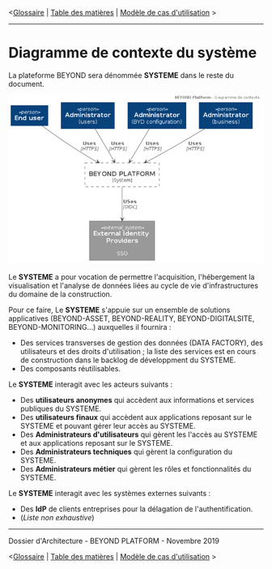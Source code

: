 <[Glossaire](./0002.Glossary.md) \| [Table des matières](./0001.TableOfContent.md) \| [Modèle de cas d'utilisation](./0200.UseCaseModel.md) >

* * *

# Diagramme de contexte du système

La plateforme BEYOND sera dénommée **SYSTEME** dans le reste du document.

![Diagramme de contexte](./images/diagrams/system-context.png)

Le **SYSTEME** a pour vocation de permettre l'acquisition, l'hébergement la visualisation et l'analyse de données liées au cycle de vie d'infrastructures du domaine de la construction.

Pour ce faire, Le **SYSTEME** s'appuie sur un ensemble de solutions applicatives (BEYOND-ASSET, BEYOND-REALITY, BEYOND-DIGITALSITE, BEYOND-MONITORING...) auxquelles il fournira :

- Des services transverses de gestion des données (DATA FACTORY), des utilisateurs et des droits d'utilisation ; la liste des services est en cours de construction dans le backlog de développment du SYSTEME.
- Des composants réutilisables.

Le **SYSTEME** interagit avec les acteurs suivants :

- Des **utilisateurs anonymes** qui accèdent aux informations et services publiques du SYSTEME.
- Des **utilisateurs finaux** qui accèdent aux applications reposant sur le SYSTEME et pouvant gérer leur accès au SYSTEME.
- Des **Administrateurs d'utilisateurs** qui gèrent les l'accès au SYSTEME et aux applications reposant sur le SYSTEME.
- Des **Administrateurs techniques** qui gèrent la configuration du SYSTEME.
- Des **Administrateurs métier** qui gèrent les rôles et fonctionnalités du SYSTEME.


Le **SYSTEME** interagit avec les systèmes externes suivants :

- Des **IdP** de clients entreprises pour la délagation de l'authentification.
- (_Liste non exhaustive_)

* * *

Dossier d'Architecture - BEYOND PLATFORM - Novembre 2019

<[Glossaire](./0002.Glossary.md) \| [Table des matières](./0001.TableOfContent.md) \| [Modèle de cas d'utilisation](./0200.UseCaseModel.md) >
